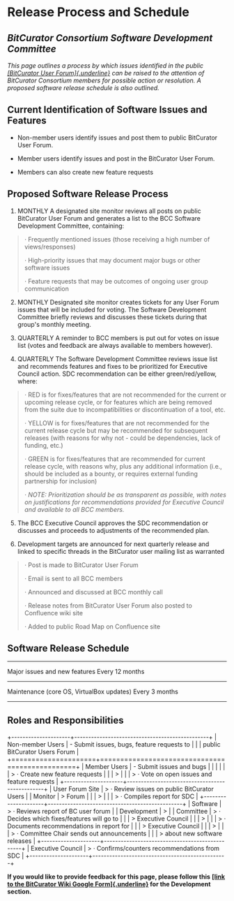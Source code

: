 # **Release Process and Schedule**

## ***BitCurator Consortium Software Development Committee***

*This page outlines a process by which issues identified in the public
[[BitCurator User
Forum]{.underline}](https://groups.google.com/forum/#!forum/bitcurator-users)
can be raised to the attention of BitCurator Consortium members for
possible action or resolution. A proposed software release schedule is
also outlined.*

## **Current Identification of Software Issues and Features**

-   Non-member users identify issues and post them to public BitCurator
    User Forum.

-   Member users identify issues and post in the BitCurator User Forum.

-   Members can also create new feature requests

## **Proposed Software Release Process**

1.  MONTHLY A designated site monitor reviews all posts on public
    BitCurator User Forum and generates a list to the BCC Software
    Development Committee, containing:

> · Frequently mentioned issues (those receiving a high number of
> views/responses)
>
> · High-priority issues that may document major bugs or other software
> issues
>
> · Feature requests that may be outcomes of ongoing user group
> communication

2.  MONTHLY Designated site monitor creates tickets for any User Forum
    issues that will be included for voting. The Software Development
    Committee briefly reviews and discusses these tickets during that
    group's monthly meeting.

3.  QUARTERLY A reminder to BCC members is put out for votes on issue
    list (votes and feedback are always available to members however).

4.  QUARTERLY The Software Development Committee reviews issue list and
    recommends features and fixes to be prioritized for Executive
    Council action. SDC recommendation can be either green/red/yellow,
    where:

> · RED is for fixes/features that are not recommended for the current
> or upcoming release cycle, or for features which are being removed
> from the suite due to incompatibilities or discontinuation of a tool,
> etc.
>
> · YELLOW is for fixes/features that are not recommended for the
> current release cycle but may be recommended for subsequent releases
> (with reasons for why not - could be dependencies, lack of funding,
> etc.)
>
> · GREEN is for fixes/features that are recommended for current release
> cycle, with reasons why, plus any additional information (i.e., should
> be included as a bounty, or requires external funding partnership for
> inclusion)
>
> · *NOTE: Prioritization should be as transparent as possible, with
> notes on justifications for recommendations provided for Executive
> Council and available to all BCC members.*

5.  The BCC Executive Council approves the SDC recommendation or
    discusses and proceeds to adjustments of the recommended plan.

6.  Development targets are announced for next quarterly release and
    linked to specific threads in the BitCurator user mailing list as
    warranted

> · Post is made to BitCurator User Forum
>
> · Email is sent to all BCC members
>
> · Announced and discussed at BCC monthly call
>
> · Release notes from BitCurator User Forum also posted to Confluence
> wiki site
>
> · Added to public Road Map on Confluence site

## **Software Release Schedule**

  -----------------------------------------------------------------------
  Major issues and new features                      Every 12 months
  -------------------------------------------------- --------------------
  Maintenance (core OS, VirtualBox updates)          Every 3 months

  -----------------------------------------------------------------------

## **Roles and Responsibilities**

+---------------------+------------------------------------------------+
| Non-member Users    | -   Submit issues, bugs, feature requests to   |
|                     |     public BitCurator Users Forum              |
+=====================+================================================+
| Member Users        | -   Submit issues and bugs                     |
|                     |                                                |
|                     | > · Create new feature requests                |
|                     | >                                              |
|                     | > · Vote on open issues and feature requests   |
+---------------------+------------------------------------------------+
| User Forum Site     | > · Review issues on public BitCurator Users   |
| Monitor             | > Forum                                        |
|                     | >                                              |
|                     | > · Compiles report for SDC                    |
+---------------------+------------------------------------------------+
| Software            | > · Reviews report of BC user forum            |
| Development         | >                                              |
| Committee           | > · Decides which fixes/features will go to    |
|                     | > Executive Council                            |
|                     | >                                              |
|                     | > · Documents recommendations in report for    |
|                     | > Executive Council                            |
|                     | >                                              |
|                     | > · Committee Chair sends out announcements    |
|                     | > about new software releases                  |
+---------------------+------------------------------------------------+
| Executive Council   | > · Confirms/counters recommendations from SDC |
+---------------------+------------------------------------------------+

**If you would like to provide feedback for this page, please follow
this** **[[link to the BitCurator Wiki Google
Form]{.underline}](https://docs.google.com/forms/d/e/1FAIpQLScRk8obKFl7tDb1NqdxlNfY9doy7r_WIkCTAiB2nE-r0D5b2Q/viewform?usp=sf_link)
for the Development section.**
